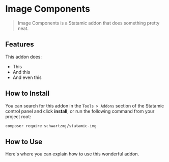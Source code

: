 # Image Components

> Image Components is a Statamic addon that does something pretty neat.

## Features

This addon does:

- This
- And this
- And even this

## How to Install

You can search for this addon in the `Tools > Addons` section of the Statamic control panel and click **install**, or run the following command from your project root:

```bash
composer require schwartzmj/statamic-img
```

## How to Use

Here's where you can explain how to use this wonderful addon.
